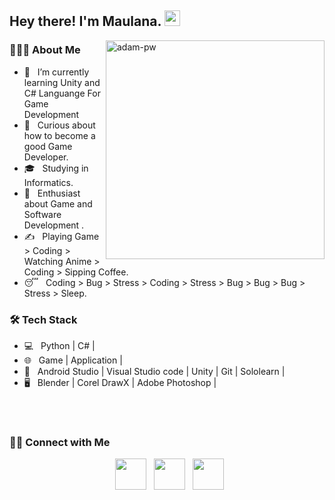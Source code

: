 
        
<h2> Hey there! I'm Maulana. <img src="https://github.com/souvikguria98/souvikguria98/blob/master/Hi.gif" width="25"></h2>
<img align="right" src="https://github.com/Adam-pw/Adam-pw/blob/main/animation_500_kxa883sd.gif" alt="adam-pw" width="350" />

<h3> 👨🏻‍💻 About Me </h3>

- 🔭 &nbsp; I’m currently learning Unity and C# Languange For Game Development
- 🤔 &nbsp; Curious about how to become a good Game Developer.
- 🎓 &nbsp; Studying in Informatics.
- 🌱 &nbsp; Enthusiast about Game and Software Development .
- ✍️ &nbsp; Playing Game > Coding > Watching Anime > Coding > Sipping Coffee.
- 😴 &nbsp; Coding > Bug > Stress > Coding > Stress > Bug > Bug > Bug > Stress > Sleep. 

<h3>🛠 Tech Stack</h3>

- 💻 &nbsp; Python | C# | 
- 🌐 &nbsp; Game | Application | 
- 🔧 &nbsp; Android Studio | Visual Studio code | Unity | Git | Sololearn |
- 🖥 &nbsp; Blender | Corel DrawX | Adobe Photoshop |

<br>
</br>


<h3> 🤝🏻 Connect with Me </h3>

<p align="center"> 
&nbsp; <a href="https://www.instagram.com/maulana.agss/" target="_blank" rel="noopener noreferrer"><img src="https://img.icons8.com/plasticine/100/000000/instagram-new.png" width="50" /></a>  
&nbsp; <a href="https://www.linkedin.com/in/maulana-agss140803/ target="_blank" rel="noopener noreferrer"><img src="https://img.icons8.com/plasticine/100/000000/linkedin.png" width="50" /></a>
&nbsp; <a href="mailto:maulanaa.agss98@gmail.com" target="_blank" rel="noopener noreferrer"><img src="https://img.icons8.com/plasticine/100/000000/gmail.png"  width="50" /></a>
</p>
